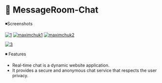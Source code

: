 
# 💬 MessageRoom-Chat
◾Screenshots

<a href="https://ibb.co/F3Y39VL"><img src="https://i.ibb.co/LRgRM5X/1.jpg" alt="1" border="0"></a>
<a href="https://ibb.co/85KQx3f"><img src="https://i.ibb.co/ncgK12Y/maximchuk1.jpg" alt="maximchuk1" border="0"></a>
<a href="https://ibb.co/8bpc0j4"><img src="https://i.ibb.co/jz2RTLZ/maximchuk2.jpg" alt="maximchuk2" border="0"></a>

<a href="https://ibb.co/KN7KfCT"><img src="https://i.ibb.co/Q8nDTsy/3.jpg" alt="3" border="0"></a>

◾ Features
<ul>
<li>Real-time chat is a dynamic website application.</li>
<li>It provides a secure and anonymous chat service that respects the user privacy.</li>
<ul>
  
  

